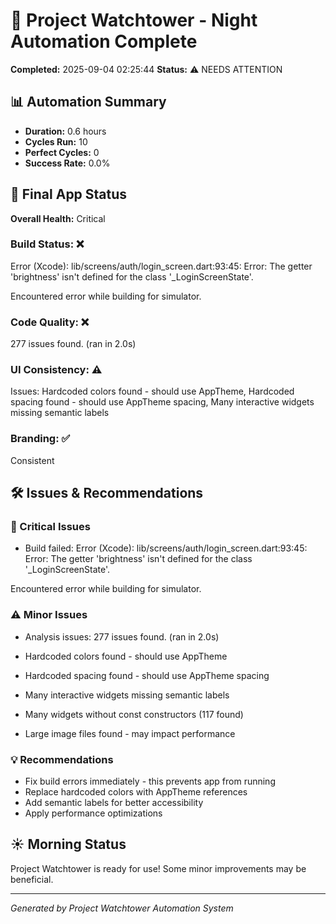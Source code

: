 # 🗼 Project Watchtower - Night Automation Complete

**Completed:** 2025-09-04 02:25:44
**Status:** ⚠️ NEEDS ATTENTION

## 📊 Automation Summary

- **Duration:** 0.6 hours
- **Cycles Run:** 10
- **Perfect Cycles:** 0
- **Success Rate:** 0.0%

## 📱 Final App Status

**Overall Health:** Critical

### Build Status: ❌
Error (Xcode): lib/screens/auth/login_screen.dart:93:45: Error: The getter 'brightness' isn't defined for the class '_LoginScreenState'.

Encountered error while building for simulator.


### Code Quality: ❌
277 issues found. (ran in 2.0s)


### UI Consistency: ⚠️
Issues: Hardcoded colors found - should use AppTheme, Hardcoded spacing found - should use AppTheme spacing, Many interactive widgets missing semantic labels

### Branding: ✅
Consistent

## 🛠️ Issues & Recommendations

### 🚨 Critical Issues
- Build failed: Error (Xcode): lib/screens/auth/login_screen.dart:93:45: Error: The getter 'brightness' isn't defined for the class '_LoginScreenState'.

Encountered error while building for simulator.


### ⚠️ Minor Issues
- Analysis issues: 277 issues found. (ran in 2.0s)

- Hardcoded colors found - should use AppTheme
- Hardcoded spacing found - should use AppTheme spacing
- Many interactive widgets missing semantic labels
- Many widgets without const constructors (117 found)
- Large image files found - may impact performance

### 💡 Recommendations
- Fix build errors immediately - this prevents app from running
- Replace hardcoded colors with AppTheme references
- Add semantic labels for better accessibility
- Apply performance optimizations

## ☀️ Morning Status

Project Watchtower is ready for use!
Some minor improvements may be beneficial.

---
*Generated by Project Watchtower Automation System*
